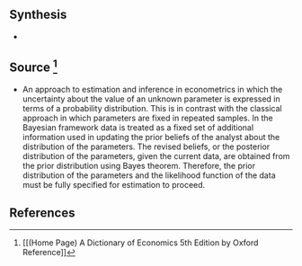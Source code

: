 ## Synthesis
- 
## Source [^1]
- An approach to estimation and inference in econometrics in which the uncertainty about the value of an unknown parameter is expressed in terms of a probability distribution. This is in contrast with the classical approach in which parameters are fixed in repeated samples. In the Bayesian framework data is treated as a fixed set of additional information used in updating the prior beliefs of the analyst about the distribution of the parameters. The revised beliefs, or the posterior distribution of the parameters, given the current data, are obtained from the prior distribution using Bayes theorem. Therefore, the prior distribution of the parameters and the likelihood function of the data must be fully specified for estimation to proceed.
## References

[^1]: [[(Home Page) A Dictionary of Economics 5th Edition by Oxford Reference]]